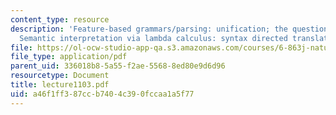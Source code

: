 ```yaml
---
content_type: resource
description: 'Feature-based grammars/parsing: unification; the question of representation,
  Semantic interpretation via lambda calculus: syntax directed translation.'
file: https://ol-ocw-studio-app-qa.s3.amazonaws.com/courses/6-863j-natural-language-and-the-computer-representation-of-knowledge-spring-2003/a46f1ff387ccb7404c390fccaa1a5f77_lecture1103.pdf
file_type: application/pdf
parent_uid: 336018b8-5a55-f2ae-5568-8ed80e9d6d96
resourcetype: Document
title: lecture1103.pdf
uid: a46f1ff3-87cc-b740-4c39-0fccaa1a5f77
---
```

